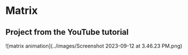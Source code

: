 # Matrix
## Project from the YouTube tutorial

![matrix animation](../images/Screenshot 2023-09-12 at 3.46.23 PM.png)
